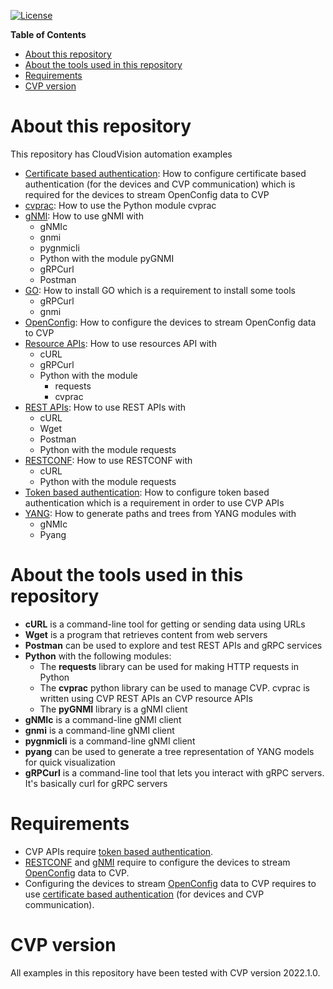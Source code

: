 [![License](https://img.shields.io/badge/license-Apache%202.0-brightgreen.svg)](https://github.com/ksator/cloudvision-automation/blob/master/LICENSE)

**Table of Contents**

- [About this repository](#about-this-repository)
- [About the tools used in this repository](#about-the-tools-used-in-this-repository)
- [Requirements](#requirements)
- [CVP version](#cvp-version)

# About this repository

This repository has CloudVision automation examples

- [Certificate based authentication](Certificate%20based%20authentication): How to configure certificate based authentication (for the devices and CVP communication) which is required for the devices to stream OpenConfig data to CVP
- [cvprac](cvprac/): How to use the Python module cvprac
- [gNMI](gNMI/): How to use gNMI with
  - gNMIc
  - gnmi
  - pygnmicli  
  - Python with the module pyGNMI
  - gRPCurl
  - Postman
- [GO](GO.md): How to install GO which is a requirement to install some tools
  - gRPCurl
  - gnmi
- [OpenConfig](OpenConfig/): How to configure the devices to stream OpenConfig data to CVP
- [Resource APIs](Resource%20APIs/): How to use resources API with
  - cURL
  - gRPCurl
  - Python with the module
    - requests
    - cvprac
- [REST APIs](REST%20APIs/): How to use REST APIs with
  - cURL
  - Wget
  - Postman
  - Python with the module requests
- [RESTCONF](RESTCONF/): How to use RESTCONF with
  - cURL
  - Python with the module requests
- [Token based authentication](Token%20based%20authentication/): How to configure token based authentication which is a requirement in order to use CVP APIs
- [YANG](YANG/): How to generate paths and trees from YANG modules with
  - gNMIc
  - Pyang

# About the tools used in this repository

- **cURL** is a command-line tool for getting or sending data using URLs
- **Wget** is a program that retrieves content from web servers
- **Postman** can be used to explore and test REST APIs and gRPC services
- **Python** with the following modules:
  - The **requests** library can be used for making HTTP requests in Python
  - The **cvprac** python library can be used to manage CVP. cvprac is written using CVP REST APIs an CVP resource APIs
  - The **pyGNMI** library is a gNMI client
- **gNMIc** is a command-line gNMI client
- **gnmi** is a command-line gNMI client
- **pygnmicli** is a command-line gNMI client
- **pyang** can be used to generate a tree representation of YANG models for quick visualization
- **gRPCurl** is a command-line tool that lets you interact with gRPC servers. It's basically curl for gRPC servers  

# Requirements

- CVP APIs require [token based authentication](Token%20based%20authentication).  
- [RESTCONF](RESTCONF) and [gNMI](gNMI) require to configure the devices to stream [OpenConfig](OpenConfig) data to CVP.  
- Configuring the devices to stream [OpenConfig](OpenConfig) data to CVP requires to use [certificate based authentication](Certificate%20based%20authentication/) (for devices and CVP communication).
  
# CVP version

All examples in this repository have been tested with CVP version 2022.1.0.

